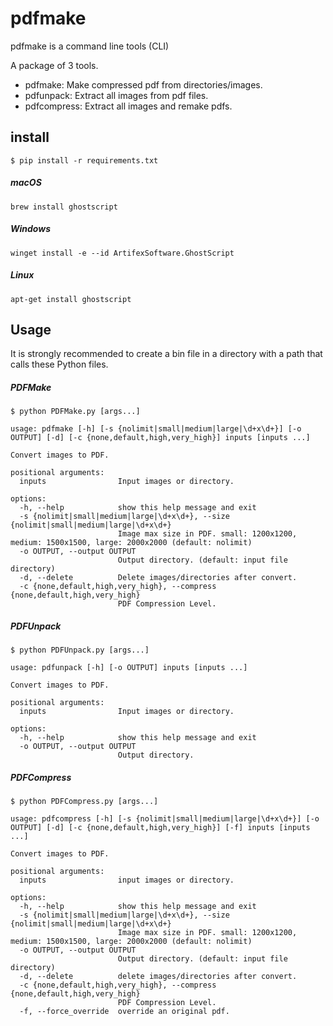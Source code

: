 # pdfmake

pdfmake is a command line tools (CLI)

A package of 3 tools. 
- pdfmake: Make compressed pdf from directories/images.
- pdfunpack: Extract all images from pdf files.
- pdfcompress: Extract all images and remake pdfs.

## install

```shell
$ pip install -r requirements.txt
```

##### macOS

```
brew install ghostscript
```

##### Windows

```
winget install -e --id ArtifexSoftware.GhostScript
```

##### Linux

```
apt-get install ghostscript
```



## Usage

It is strongly recommended to create a bin file in a directory with a path that calls these Python files.

##### PDFMake

```shell
$ python PDFMake.py [args...]
```

```
usage: pdfmake [-h] [-s {nolimit|small|medium|large|\d+x\d+}] [-o OUTPUT] [-d] [-c {none,default,high,very_high}] inputs [inputs ...]

Convert images to PDF.

positional arguments:
  inputs                Input images or directory.

options:
  -h, --help            show this help message and exit
  -s {nolimit|small|medium|large|\d+x\d+}, --size {nolimit|small|medium|large|\d+x\d+}
                        Image max size in PDF. small: 1200x1200, medium: 1500x1500, large: 2000x2000 (default: nolimit)
  -o OUTPUT, --output OUTPUT
                        Output directory. (default: input file directory)
  -d, --delete          Delete images/directories after convert.
  -c {none,default,high,very_high}, --compress {none,default,high,very_high}
                        PDF Compression Level.
```

##### PDFUnpack

```shell
$ python PDFUnpack.py [args...]
```

```
usage: pdfunpack [-h] [-o OUTPUT] inputs [inputs ...]

Convert images to PDF.

positional arguments:
  inputs                Input images or directory.

options:
  -h, --help            show this help message and exit
  -o OUTPUT, --output OUTPUT
                        Output directory.
```



##### PDFCompress

```shell
$ python PDFCompress.py [args...]
```

```
usage: pdfcompress [-h] [-s {nolimit|small|medium|large|\d+x\d+}] [-o OUTPUT] [-d] [-c {none,default,high,very_high}] [-f] inputs [inputs ...]

Convert images to PDF.

positional arguments:
  inputs                input images or directory.

options:
  -h, --help            show this help message and exit
  -s {nolimit|small|medium|large|\d+x\d+}, --size {nolimit|small|medium|large|\d+x\d+}
                        Image max size in PDF. small: 1200x1200, medium: 1500x1500, large: 2000x2000 (default: nolimit)
  -o OUTPUT, --output OUTPUT
                        Output directory. (default: input file directory)
  -d, --delete          delete images/directories after convert.
  -c {none,default,high,very_high}, --compress {none,default,high,very_high}
                        PDF Compression Level.
  -f, --force_override  override an original pdf.
```

